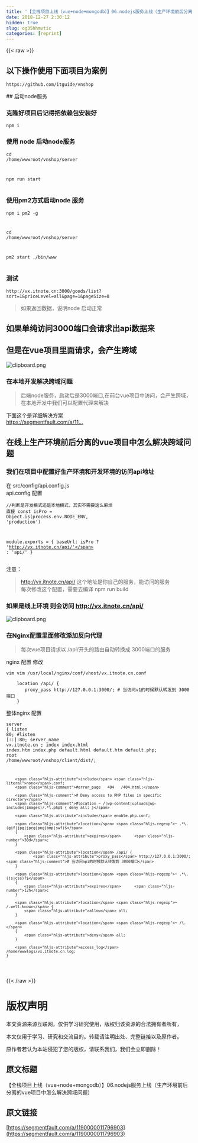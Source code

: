 ```yaml
---
title: '【全栈项目上线（vue+node+mongodb）】06.nodejs服务上线（生产环境前后分离的vue项目中怎么解决跨域问题）' 
date: 2018-12-27 2:30:12
hidden: true
slug: og35hhmvtic
categories: [reprint]
---
```


{{< raw >}}

                    
<h2 id="articleHeader0">以下操作使用下面项目为案例</h2>
<div class="widget-codetool" style="display:none;">
      <div class="widget-codetool--inner">
      <span class="selectCode code-tool" data-toggle="tooltip" data-placement="top" title="" data-original-title="全选"></span>
      <span type="button" class="copyCode code-tool" data-toggle="tooltip" data-placement="top" data-clipboard-text="https://github.com/itguide/vnshop" title="" data-original-title="复制"></span>
      <span type="button" class="saveToNote code-tool" data-toggle="tooltip" data-placement="top" title="" data-original-title="放进笔记"></span>
      </div>
      </div><pre class="hljs awk"><code style="word-break: break-word; white-space: initial;">https:<span class="hljs-regexp">//gi</span>thub.com<span class="hljs-regexp">/itguide/</span>vnshop</code></pre>
<p>## 启动node服务</p>
<h3 id="articleHeader1">克隆好项目后记得把依赖包安装好</h3>
<div class="widget-codetool" style="display:none;">
      <div class="widget-codetool--inner">
      <span class="selectCode code-tool" data-toggle="tooltip" data-placement="top" title="" data-original-title="全选"></span>
      <span type="button" class="copyCode code-tool" data-toggle="tooltip" data-placement="top" data-clipboard-text="npm i" title="" data-original-title="复制"></span>
      <span type="button" class="saveToNote code-tool" data-toggle="tooltip" data-placement="top" title="" data-original-title="放进笔记"></span>
      </div>
      </div><pre class="hljs coffeescript"><code style="word-break: break-word; white-space: initial;"><span class="hljs-built_in">npm</span> i</code></pre>
<h3 id="articleHeader2">使用  node 启动node服务</h3>
<div class="widget-codetool" style="display:none;">
      <div class="widget-codetool--inner">
      <span class="selectCode code-tool" data-toggle="tooltip" data-placement="top" title="" data-original-title="全选"></span>
      <span type="button" class="copyCode code-tool" data-toggle="tooltip" data-placement="top" data-clipboard-text="cd /home/wwwroot/vnshop/server

npm run start
" title="" data-original-title="复制"></span>
      <span type="button" class="saveToNote code-tool" data-toggle="tooltip" data-placement="top" title="" data-original-title="放进笔记"></span>
      </div>
      </div><pre class="hljs dockerfile"><code>cd /home/wwwroot/vnshop/server

npm <span class="hljs-keyword">run</span><span class="bash"> start
</span></code></pre>
<h3 id="articleHeader3">使用pm2方式启动node 服务</h3>
<div class="widget-codetool" style="display:none;">
      <div class="widget-codetool--inner">
      <span class="selectCode code-tool" data-toggle="tooltip" data-placement="top" title="" data-original-title="全选"></span>
      <span type="button" class="copyCode code-tool" data-toggle="tooltip" data-placement="top" data-clipboard-text="npm i pm2 -g

cd /home/wwwroot/vnshop/server

pm2 start ./bin/www" title="" data-original-title="复制"></span>
      <span type="button" class="saveToNote code-tool" data-toggle="tooltip" data-placement="top" title="" data-original-title="放进笔记"></span>
      </div>
      </div><pre class="hljs awk"><code>npm i pm2 -g

cd <span class="hljs-regexp">/home/</span>wwwroot<span class="hljs-regexp">/vnshop/</span>server

pm2 start .<span class="hljs-regexp">/bin/</span>www</code></pre>
<h3 id="articleHeader4">测试</h3>
<div class="widget-codetool" style="display:none;">
      <div class="widget-codetool--inner">
      <span class="selectCode code-tool" data-toggle="tooltip" data-placement="top" title="" data-original-title="全选"></span>
      <span type="button" class="copyCode code-tool" data-toggle="tooltip" data-placement="top" data-clipboard-text="http://vx.itnote.cn:3000/goods/list?sort=1&amp;priceLevel=all&amp;page=1&amp;pageSize=8" title="" data-original-title="复制"></span>
      <span type="button" class="saveToNote code-tool" data-toggle="tooltip" data-placement="top" title="" data-original-title="放进笔记"></span>
      </div>
      </div><pre class="hljs vim"><code style="word-break: break-word; white-space: initial;">http://vx.itnote.<span class="hljs-keyword">cn</span>:<span class="hljs-number">3000</span>/goods/<span class="hljs-keyword">list</span>?<span class="hljs-keyword">sort</span>=<span class="hljs-number">1</span>&amp;priceLevel=<span class="hljs-keyword">all</span>&amp;page=<span class="hljs-number">1</span>&amp;pageSize=<span class="hljs-number">8</span></code></pre>
<blockquote><p>如果返回数据，说明node 启动正常</p></blockquote>
<h2 id="articleHeader5">如果单纯访问3000端口会请求出api数据来</h2>
<h2 id="articleHeader6">但是在vue项目里面请求，会产生跨域</h2>
<p><span class="img-wrap"><img data-src="/img/bVXEQE?w=1271&amp;h=231" src="https://static.alili.tech/img/bVXEQE?w=1271&amp;h=231" alt="clipboard.png" title="clipboard.png" style="cursor: pointer; display: inline;"></span></p>
<h3 id="articleHeader7">在本地开发解决跨域问题</h3>
<blockquote><p>后端node服务，启动后是3000端口,在前台vue项目中访问，会产生跨域，在本地开发中我们可以配置代理来解决</p></blockquote>
<p>下面这个是详细解决方案<br><a href="https://segmentfault.com/a/1190000011715088">https://segmentfault.com/a/11...</a></p>
<h2 id="articleHeader8">在线上生产环境前后分离的vue项目中怎么解决跨域问题</h2>
<h3 id="articleHeader9">我们在项目中配置好生产环境和开发环境的访问api地址</h3>
<p>在 src/config/api.config.js<br>api.config 配置</p>
<div class="widget-codetool" style="display:none;">
      <div class="widget-codetool--inner">
      <span class="selectCode code-tool" data-toggle="tooltip" data-placement="top" title="" data-original-title="全选"></span>
      <span type="button" class="copyCode code-tool" data-toggle="tooltip" data-placement="top" data-clipboard-text="//判断是开发模式还是本地模式，其实不需要这么麻烦 直接
const isPro = Object.is(process.env.NODE_ENV, 'production')

module.exports = {
    baseUrl: isPro ? 'http://vx.itnote.cn/api/' : 'api/'
}" title="" data-original-title="复制"></span>
      <span type="button" class="saveToNote code-tool" data-toggle="tooltip" data-placement="top" title="" data-original-title="放进笔记"></span>
      </div>
      </div><pre class="hljs arduino"><code><span class="hljs-comment">//判断是开发模式还是本地模式，其实不需要这么麻烦 直接</span>
<span class="hljs-keyword">const</span> isPro = Object.is(<span class="hljs-built_in">process</span>.env.NODE_ENV, <span class="hljs-string">'production'</span>)

<span class="hljs-keyword">module</span>.exports = {
    baseUrl: isPro ? <span class="hljs-string">'http://vx.itnote.cn/api/'</span> : <span class="hljs-string">'api/'</span>
}</code></pre>
<p>注意：</p>
<blockquote><p><a href="http://vx.itnote.cn/api/" rel="nofollow noreferrer" target="_blank">http://vx.itnote.cn/api/</a>  这个地址是你自己的服务，能访问的服务<br>每次修改这个配置，需要去编译 npm run build</p></blockquote>
<h3 id="articleHeader10">如果是线上环境  则会访问 <a href="http://vx.itnote.cn/api/" rel="nofollow noreferrer" target="_blank">http://vx.itnote.cn/api/</a>
</h3>
<p><span class="img-wrap"><img data-src="/img/bVXEYe?w=967&amp;h=138" src="https://static.alili.tech/img/bVXEYe?w=967&amp;h=138" alt="clipboard.png" title="clipboard.png" style="cursor: pointer; display: inline;"></span></p>
<h3 id="articleHeader11">在Nginx配置里面修改添加反向代理</h3>
<blockquote><p>每次vue项目请求以 /api/开头的路由自动转换成 3000端口的服务</p></blockquote>
<p>nginx 配置 修改</p>
<div class="widget-codetool" style="display:none;">
      <div class="widget-codetool--inner">
      <span class="selectCode code-tool" data-toggle="tooltip" data-placement="top" title="" data-original-title="全选"></span>
      <span type="button" class="copyCode code-tool" data-toggle="tooltip" data-placement="top" data-clipboard-text="vim vim /usr/local/nginx/conf/vhost/vx.itnote.cn.conf" title="" data-original-title="复制"></span>
      <span type="button" class="saveToNote code-tool" data-toggle="tooltip" data-placement="top" title="" data-original-title="放进笔记"></span>
      </div>
      </div><pre class="hljs vim"><code style="word-break: break-word; white-space: initial;"><span class="hljs-keyword">vim</span> <span class="hljs-keyword">vim</span> /usr/local/nginx/<span class="hljs-keyword">conf</span>/vhost/vx.itnote.<span class="hljs-keyword">cn</span>.<span class="hljs-keyword">conf</span></code></pre>
<div class="widget-codetool" style="display:none;">
      <div class="widget-codetool--inner">
      <span class="selectCode code-tool" data-toggle="tooltip" data-placement="top" title="" data-original-title="全选"></span>
      <span type="button" class="copyCode code-tool" data-toggle="tooltip" data-placement="top" data-clipboard-text="    location /api/ {
       proxy_pass http://127.0.0.1:3000/; # 当访问v1的时候默认转发到 3000端口
    }
" title="" data-original-title="复制"></span>
      <span type="button" class="saveToNote code-tool" data-toggle="tooltip" data-placement="top" title="" data-original-title="放进笔记"></span>
      </div>
      </div><pre class="hljs crmsh"><code>    <span class="hljs-keyword">location</span> <span class="hljs-title">/api</span>/ {
       proxy_pass http://<span class="hljs-number">127.0</span>.<span class="hljs-number">0.1</span>:<span class="hljs-number">3000</span>/; <span class="hljs-comment"># 当访问v1的时候默认转发到 3000端口</span>
    }
</code></pre>
<p>整体nginx 配置</p>
<div class="widget-codetool" style="display:none;">
      <div class="widget-codetool--inner">
      <span class="selectCode code-tool" data-toggle="tooltip" data-placement="top" title="" data-original-title="全选"></span>
      <span type="button" class="copyCode code-tool" data-toggle="tooltip" data-placement="top" data-clipboard-text="server
    {
        listen 80;
        #listen [::]:80;
        server_name vx.itnote.cn ;
        index index.html index.htm index.php default.html default.htm default.php;
        root  /home/wwwroot/vnshop/client/dist/;

        include none.conf;
        #error_page   404   /404.html;

        # Deny access to PHP files in specific directory
        #location ~ /(wp-content|uploads|wp-includes|images)/.*\.php$ { deny all; }

        include enable-php.conf;

        location ~ .*\.(gif|jpg|jpeg|png|bmp|swf)$
        {
            expires      30d;
        }

        location /api/ {
                proxy_pass http://127.0.0.1:3000/; # 当访问api的时候默认转发到 3000端口
        }

        location ~ .*\.(js|css)?$
        {
            expires      12h;
        }

        location ~ /.well-known {
            allow all;
        }

        location ~ /\.
        {
            deny all;
        }

        access_log  /home/wwwlogs/vx.itnote.cn.log;
    }
" title="" data-original-title="复制"></span>
      <span type="button" class="saveToNote code-tool" data-toggle="tooltip" data-placement="top" title="" data-original-title="放进笔记"></span>
      </div>
      </div><pre class="hljs nginx"><code><span class="hljs-section">server</span>
    {
        <span class="hljs-attribute">listen</span> <span class="hljs-number">80</span>;
        <span class="hljs-comment">#listen [::]:80;</span>
        <span class="hljs-attribute">server_name</span> vx.itnote.cn ;
        <span class="hljs-attribute">index</span> index.html index.htm index.php default.html default.htm default.php;
        <span class="hljs-attribute">root</span>  /home/wwwroot/vnshop/client/dist/;

        <span class="hljs-attribute">include</span> <span class="hljs-literal">none</span>.conf;
        <span class="hljs-comment">#error_page   404   /404.html;</span>

        <span class="hljs-comment"># Deny access to PHP files in specific directory</span>
        <span class="hljs-comment">#location ~ /(wp-content|uploads|wp-includes|images)/.*\.php$ { deny all; }</span>

        <span class="hljs-attribute">include</span> enable-php.conf;

        <span class="hljs-attribute">location</span> <span class="hljs-regexp">~ .*\.(gif|jpg|jpeg|png|bmp|swf)$</span>
        {
            <span class="hljs-attribute">expires</span>      <span class="hljs-number">30d</span>;
        }

        <span class="hljs-attribute">location</span> /api/ {
                <span class="hljs-attribute">proxy_pass</span> http://127.0.0.1:3000/; <span class="hljs-comment"># 当访问api的时候默认转发到 3000端口</span>
        }

        <span class="hljs-attribute">location</span> <span class="hljs-regexp">~ .*\.(js|css)?$</span>
        {
            <span class="hljs-attribute">expires</span>      <span class="hljs-number">12h</span>;
        }

        <span class="hljs-attribute">location</span> <span class="hljs-regexp">~ /.well-known</span> {
            <span class="hljs-attribute">allow</span> all;
        }

        <span class="hljs-attribute">location</span> <span class="hljs-regexp">~ /\.</span>
        {
            <span class="hljs-attribute">deny</span> all;
        }

        <span class="hljs-attribute">access_log</span>  /home/wwwlogs/vx.itnote.cn.log;
    }
</code></pre>

                
{{< /raw >}}

# 版权声明
本文资源来源互联网，仅供学习研究使用，版权归该资源的合法拥有者所有，

本文仅用于学习、研究和交流目的。转载请注明出处、完整链接以及原作者。

原作者若认为本站侵犯了您的版权，请联系我们，我们会立即删除！

## 原文标题
【全栈项目上线（vue+node+mongodb）】06.nodejs服务上线（生产环境前后分离的vue项目中怎么解决跨域问题）

## 原文链接
[https://segmentfault.com/a/1190000011796903](https://segmentfault.com/a/1190000011796903)

